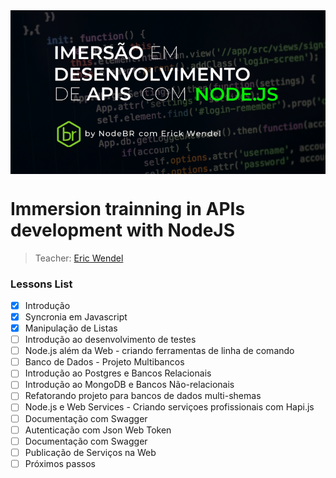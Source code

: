 <div style="display: flex; justify-content: center; align-items: center;">
    <img src="screen.png" alt="screenshot.png">
</div>

# Immersion trainning in APIs development with NodeJS

> Teacher: [Eric Wendel](https://erickwendel.teachable.com/)

<h3>Lessons List</h3>

- [x] Introdução
- [x] Syncronia em Javascript
- [x] Manipulação de Listas
- [ ] Introdução ao desenvolvimento de testes
- [ ] Node.js além da Web - criando ferramentas de linha de comando
- [ ] Banco de Dados - Projeto Multibancos
- [ ] Introdução ao Postgres e Bancos Relacionais
- [ ] Introdução ao MongoDB e Bancos Não-relacionais
- [ ] Refatorando projeto para bancos de dados multi-shemas
- [ ] Node.js e Web Services - Criando serviçoes profissionais com Hapi.js
- [ ] Documentação com Swagger
- [ ] Autenticação com Json Web Token
- [ ] Documentação com Swagger
- [ ] Publicação de Serviços na Web
- [ ] Próximos passos
